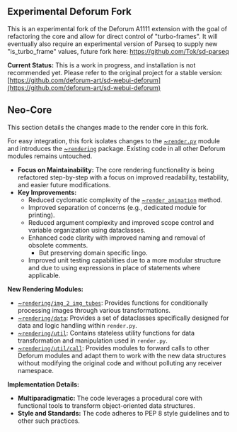 ## Experimental Deforum Fork

This is an experimental fork of the Deforum A1111 extension with the goal of refactoring the core and allow for direct control of "turbo-frames".
It will eventually also require an experimental version of Parseq to supply new "is_turbo_frame" values, future fork here: https://github.com/Tok/sd-parseq

**Current Status:**
This is a work in progress, and installation is not recommended yet.
Please refer to the original project for a stable version: [https://github.com/deforum-art/sd-webui-deforum](https://github.com/deforum-art/sd-webui-deforum)

## Neo-Core

This section details the changes made to the render core in this fork.

For easy integration, this fork isolates changes to the [~`render.py`](https://github.com/Tok/sd-webui-deforum/blob/automatic1111-webui/scripts/deforum_helpers/render.py) module and introduces the [~`rendering`](https://github.com/Tok/sd-webui-deforum/blob/automatic1111-webui/scripts/deforum_helpers/rendering) package.
Existing code in all other Deforum modules remains untouched.

* **Focus on Maintainability:** The core rendering functionality is being refactored step-by-step with a focus on improved readability, testability, and easier future modifications.
* **Key Improvements:**
  * Reduced cyclomatic complexity of the [~`render_animation`](~https://github.com/Tok/sd-webui-deforum/blob/automatic1111-webui/scripts/deforum_helpers/render.py#L41) method.
  * Improved separation of concerns (e.g., dedicated module for printing).
  * Reduced argument complexity and improved scope control and variable organization using dataclasses.
  * Enhanced code clarity with improved naming and removal of obsolete comments.
    * But preserving domain specific lingo.
  * Improved unit testing capabilities due to a more modular structure and due to using expressions in place of statements where applicable.

**New Rendering Modules:**
* [~`rendering/img_2_img_tubes`](https://github.com/Tok/sd-webui-deforum/blob/automatic1111-webui/scripts/deforum_helpers/rendering/img_2_img_tubes.py): Provides functions for conditionally processing images through various transformations.
* [~`rendering/data`](https://github.com/Tok/sd-webui-deforum/blob/automatic1111-webui/scripts/deforum_helpers/rendering/data): Provides a set of dataclasses specifically designed for data and logic handling within `render.py`.
* [~`rendering/util`](https://github.com/Tok/sd-webui-deforum/blob/automatic1111-webui/scripts/deforum_helpers/rendering/util): Contains stateless utility functions for data transformation and manipulation used in `render.py`.
* [~`rendering/util/call`](https://github.com/Tok/sd-webui-deforum/blob/automatic1111-webui/scripts/deforum_helpers/rendering/util/call): Provides modules to forward calls to other Deforum modules and adapt them to work with the new data structures without modifying the original code and without polluting any receiver namespace.

**Implementation Details:**
* **Multiparadigmatic:** The code leverages a procedural core with functional tools to transform object-oriented data structures.
* **Style and Standards:** The code adheres to PEP 8 style guidelines and to other such practices.
